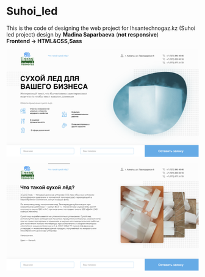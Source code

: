 # Suhoi_led
This is the code of designing the web project for Ihsantechnogaz.kz (Suhoi led project) design by <strong>Madina Saparbaeva</strong> (<strong>not responsive</strong>)<br>
<strong>Frontend -> HTML&CSS,Sass</strong><br>
<p align="center"><img src="https://github.com/nurgi17/Suhoi_led/blob/master/1.png"></p>
<p align="center"><img src="https://github.com/nurgi17/Suhoi_led/blob/master/2.png"></p>
